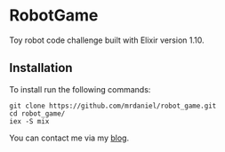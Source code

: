 # RobotGame

Toy robot code challenge built with Elixir version 1.10.

## Installation

To install run the following commands:

```
git clone https://github.com/mrdaniel/robot_game.git
cd robot_game/
iex -S mix
```

You can contact me via my [blog](https://danielwachtel.com/).